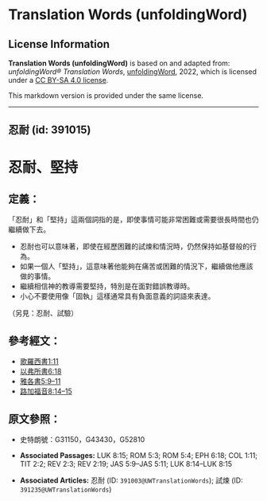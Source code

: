 # Translation Words (unfoldingWord)

## License Information

**Translation Words (unfoldingWord)** is based on and adapted from: _unfoldingWord® Translation Words_, [unfoldingWord](https://unfoldingword.org/utw), 2022, which is licensed under a [CC BY-SA 4.0 license](https://creativecommons.org/licenses/by-sa/4.0/legalcode.en).

This markdown version is provided under the same license.



--------------------------------

## 忍耐 (id: 391015)

忍耐、堅持
=====

定義：
---

「忍耐」和「堅持」這兩個詞指的是，即使事情可能非常困難或需要很長時間也仍繼續做下去。

* 忍耐也可以意味著，即使在經歷困難的試煉和情況時，仍然保持如基督般的行為。
* 如果一個人「堅持」，這意味著他能夠在痛苦或困難的情況下，繼續做他應該做的事情。
* 繼續相信神的教導需要堅持，特別是在面對錯誤教導時。
* 小心不要使用像「固執」這樣通常具有負面意義的詞語來表達。

（另見：忍耐、試驗）

參考經文：
-----

* [歌羅西書1:11](https://ref.ly/Col1:11)
* [以弗所書6:18](https://ref.ly/Eph6:18)
* [雅各書5:9–11](https://ref.ly/Jas5:9-Jas5:11)
* [路加福音8:14–15](https://ref.ly/Luke8:14-Luke8:15)

原文參照：
-----

* 史特朗號：G31150，G43430，G52810

* **Associated Passages:** LUK 8:15; ROM 5:3; ROM 5:4; EPH 6:18; COL 1:11; TIT 2:2; REV 2:3; REV 2:19; JAS 5:9–JAS 5:11; LUK 8:14–LUK 8:15
* **Associated Articles:** 忍耐 (ID: `391003@UWTranslationWords`); 試煉 (ID: `391235@UWTranslationWords`)

